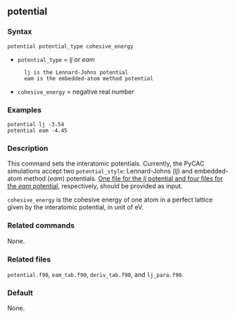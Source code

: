## potential

### Syntax

	potential potential_type cohesive_energy

* `potential_type` = _lj_ or _eam_

		lj is the Lennard-Johns potential
		eam is the embedded-atom method potential

* `cohesive_energy` = negative real number

### Examples

	potential lj -3.54
	potential eam -4.45

### Description

This command sets the interatomic potentials. Currently, the PyCAC simulations accept two `potential_style`: Lennard-Johns (_lj_) and embedded-atom method (_eam_) potentials. [One file for the _lj_ potential and four files for the _eam_ potential](../chapter3/input.md), respectively, should be provided as input.

`cohesive_energy` is the cohesive energy of one atom in a perfect lattice given by the interatomic potential, in unit of eV.

### Related commands

None.

### Related files

`potential.f90`, `eam_tab.f90`, `deriv_tab.f90`, and `lj_para.f90`.

### Default

None.